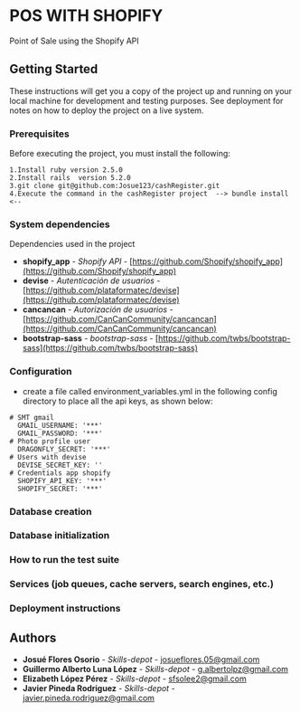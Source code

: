 # POS WITH SHOPIFY
Point of Sale using the Shopify API

## Getting Started

These instructions will get you a copy of the project up and running on your local machine for development and testing purposes. See deployment for notes on how to deploy the project on a live system.

### Prerequisites

Before executing the project, you must install the following:

```
1.Install ruby version 2.5.0
2.Install rails  version 5.2.0
3.git clone git@github.com:Josue123/cashRegister.git
4.Execute the command in the cashRegister project  --> bundle install <--

```
### System dependencies

Dependencies used in the project

* **shopify_app** - *Shopify API* - [https://github.com/Shopify/shopify_app](https://github.com/Shopify/shopify_app)
* **devise** - *Autenticación de usuarios* - [https://github.com/plataformatec/devise](https://github.com/plataformatec/devise)
* **cancancan** - *Autorización de usuarios* - [https://github.com/CanCanCommunity/cancancan](https://github.com/CanCanCommunity/cancancan)
* **bootstrap-sass** - *bootstrap-sass* - [https://github.com/twbs/bootstrap-sass](https://github.com/twbs/bootstrap-sass)

### Configuration
* create a file called environment_variables.yml in the following config directory to place all the api keys, as shown below:

```
# SMT gmail
  GMAIL_USERNAME: '***'
  GMAIL_PASSWORD: '***'
# Photo profile user
  DRAGONFLY_SECRET: '***'
# Users with devise
  DEVISE_SECRET_KEY: ''
# Credentials app shopify
  SHOPIFY_API_KEY: '***'
  SHOPIFY_SECRET: '***'

```

### Database creation

### Database initialization

### How to run the test suite

### Services (job queues, cache servers, search engines, etc.)

### Deployment instructions

## Authors

* **Josué Flores Osorio** - *Skills-depot* - [josueflores.05@gmail.com](josueflores.05@gmail.com)
* **Guillermo Alberto Luna López** - *Skills-depot* - [g.albertolpz@gmail.com](g.albertolpz@gmail.com)
* **Elizabeth López Pérez** - *Skills-depot* - [sfsolee2@gmail.com](sfsolee2@gmail.com)
* **Javier Pineda Rodriguez** - *Skills-depot* - [javier.pineda.rodriguez@gmail.com](javier.pineda.rodriguez@gmail.com)
